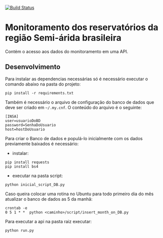 [![Build Status](https://travis-ci.org/analytics-ufcg/sab-api.svg?branch=master)](https://travis-ci.org/analytics-ufcg/sab-api)

# Monitoramento dos reservatórios da região Semi-árida brasileira

Contém o acesso aos dados do monitoramento em uma API.

## Desenvolvimento

Para instalar as dependencias necessárias só é necessário executar o comando abaixo na pasta do projeto:

```
pip install -r requirements.txt
```

Também é necessário o arquivo de configuração do banco de dados que deve ser criado em `~/.my.cnf`. O conteúdo do arquivo é o seguinte:

```
[INSA]
user=usuarioDoBD
password=SenhaDoUsuario
host=hostDoUsuario
```


Para criar o Banco de dados e populá-lo inicialmente com os dados previamente baixados é necessário:

- instalar:
```
pip install requests
pip install bs4
```

- executar na pasta script:
```
python inicial_script_DB.py
```

Caso queira colocar uma rotina no Ubuntu para todo primeiro dia do mês atualizar o banco de dados as 5 da manhã:
```
crontab -e
0 5 1 * *  python <caminho>/script/insert_month_on_DB.py

```

Para executar a api na pasta raiz executar:

```
python run.py

```
